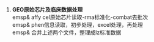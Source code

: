1. **GEO原始芯片及临床数据处理**<br>
emsp&    affy cel原始芯片读取-rma标准化-combat去批次<br>
emsp&    phen信息读取，初步处理，excel处理，再处理<br>
emsp&    合并上述两个文件，整理成lz标准数据<br>
